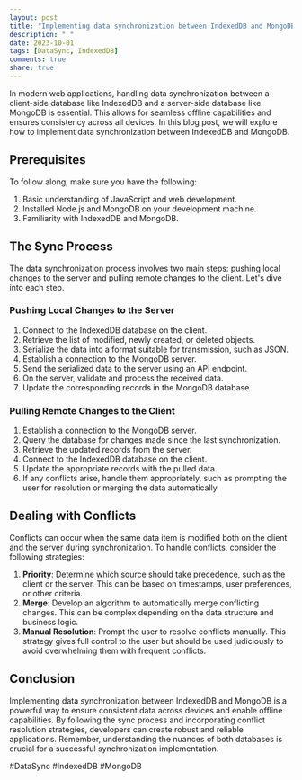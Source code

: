 ```yaml
---
layout: post
title: "Implementing data synchronization between IndexedDB and MongoDB"
description: " "
date: 2023-10-01
tags: [DataSync, IndexedDB]
comments: true
share: true
---
```


In modern web applications, handling data synchronization between a client-side database like IndexedDB and a server-side database like MongoDB is essential. This allows for seamless offline capabilities and ensures consistency across all devices. In this blog post, we will explore how to implement data synchronization between IndexedDB and MongoDB.

## Prerequisites

To follow along, make sure you have the following:

1. Basic understanding of JavaScript and web development.
2. Installed Node.js and MongoDB on your development machine.
3. Familiarity with IndexedDB and MongoDB.

## The Sync Process

The data synchronization process involves two main steps: pushing local changes to the server and pulling remote changes to the client. Let's dive into each step.

### Pushing Local Changes to the Server

1. Connect to the IndexedDB database on the client.
2. Retrieve the list of modified, newly created, or deleted objects.
3. Serialize the data into a format suitable for transmission, such as JSON.
4. Establish a connection to the MongoDB server.
5. Send the serialized data to the server using an API endpoint.
6. On the server, validate and process the received data.
7. Update the corresponding records in the MongoDB database.

### Pulling Remote Changes to the Client

1. Establish a connection to the MongoDB server.
2. Query the database for changes made since the last synchronization.
3. Retrieve the updated records from the server.
4. Connect to the IndexedDB database on the client.
5. Update the appropriate records with the pulled data.
6. If any conflicts arise, handle them appropriately, such as prompting the user for resolution or merging the data automatically.

## Dealing with Conflicts

Conflicts can occur when the same data item is modified both on the client and the server during synchronization. To handle conflicts, consider the following strategies:

1. **Priority**: Determine which source should take precedence, such as the client or the server. This can be based on timestamps, user preferences, or other criteria.
2. **Merge**: Develop an algorithm to automatically merge conflicting changes. This can be complex depending on the data structure and business logic.
3. **Manual Resolution**: Prompt the user to resolve conflicts manually. This strategy gives full control to the user but should be used judiciously to avoid overwhelming them with frequent conflicts.

## Conclusion

Implementing data synchronization between IndexedDB and MongoDB is a powerful way to ensure consistent data across devices and enable offline capabilities. By following the sync process and incorporating conflict resolution strategies, developers can create robust and reliable applications. Remember, understanding the nuances of both databases is crucial for a successful synchronization implementation.

#DataSync #IndexedDB #MongoDB